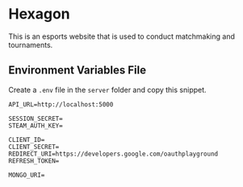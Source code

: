 # Hexagon

This is an esports website that is used to conduct matchmaking and tournaments.

## Environment Variables File

Create a `.env` file in the `server` folder and copy this snippet.

```
API_URL=http://localhost:5000

SESSION_SECRET=
STEAM_AUTH_KEY=

CLIENT_ID=
CLIENT_SECRET=
REDIRECT_URI=https://developers.google.com/oauthplayground
REFRESH_TOKEN=

MONGO_URI=
```
